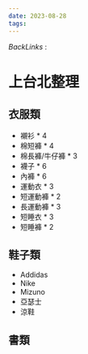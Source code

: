 ```yaml
---
date: 2023-08-28
tags: 
--- 
```

*BackLinks* : 

# 上台北整理

## 衣服類
- 襯衫 * 4
- 棉短褲 * 4
- 棉長褲/牛仔褲 * 3
- 襪子 * 6 
- 內褲 * 6
- 運動衣 * 3
- 短運動褲 * 2
- 長運動褲 * 3
- 短睡衣 * 3
- 短睡褲 * 2
## 鞋子類
- Addidas 
- Nike 
- Mizuno
- 亞瑟士
- 涼鞋

## 書類